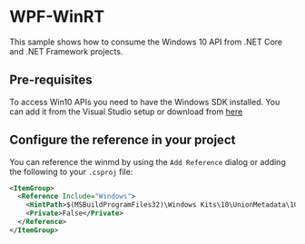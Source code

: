 # WPF-WinRT

This sample shows how to consume the Windows 10 API from .NET Core and .NET Framework projects.

## Pre-requisites

To access Win10 APIs you need to have the Windows SDK installed. You can add it from the Visual Studio setup or download from [here](https://developer.microsoft.com/windows/downloads/windows-10-sdk)

## Configure the reference in your project

You can reference the winmd by using the `Add Reference` dialog or adding the following to your `.csproj` file:

```xml
<ItemGroup>
  <Reference Include="Windows">
    <HintPath>$(MSBuildProgramFiles32)\Windows Kits\10\UnionMetadata\10.0.16299.0\Windows.winmd</HintPath>
    <Private>False</Private>
  </Reference>
</ItemGroup>
```
